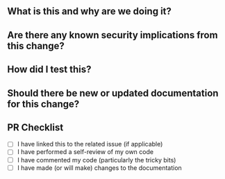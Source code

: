 ## What is this and why are we doing it?

## Are there any known security implications from this change?

## How did I test this?

## Should there be new or updated documentation for this change?

## PR Checklist
- [ ] I have linked this to the related issue (if applicable)
- [ ] I have performed a self-review of my own code
- [ ] I have commented my code (particularly the tricky bits)
- [ ] I have made (or will make) changes to the documentation
